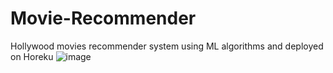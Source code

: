 # Movie-Recommender
Hollywood movies recommender system using ML algorithms and deployed on Horeku
![image](https://user-images.githubusercontent.com/40932902/156099864-ac8b7b4a-2122-42d4-9de2-5bd282c7c0e2.png)
